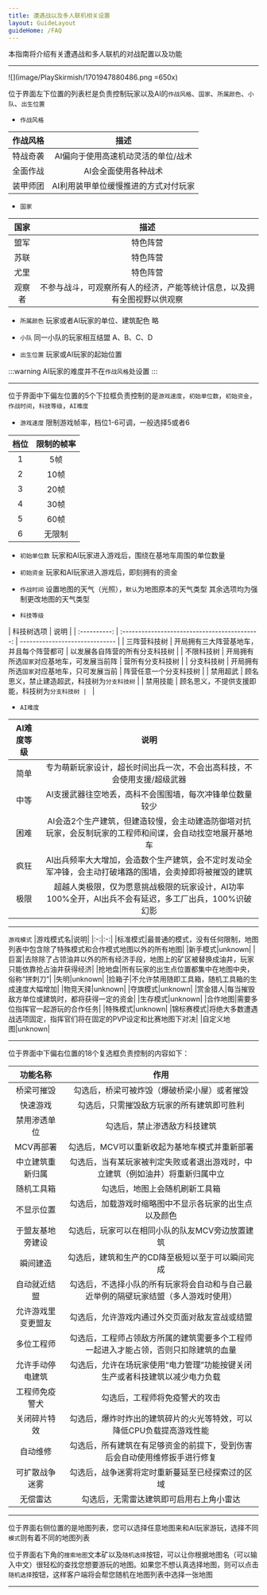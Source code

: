```yaml
---
title: 遭遇战以及多人联机相关设置
layout: GuideLayout
guideHome: /FAQ
---
```


本指南将介绍有关遭遇战和多人联机的对战配置以及功能

---

![](image/PlaySkirmish/1701947880486.png =650x)

位于界面左下位置的列表栏是负责控制玩家以及AI的`作战风格`、`国家`、`所属颜色`、`小队`、`出生位置`

- `作战风格`

| 作战风格 |                 描述                 |
| :------: | :----------------------------------: |
| 特战奇袭 | AI偏向于使用高速机动灵活的单位/战术  |
| 全面作战 |         AI会全面使用各种战术         |
| 装甲师团 | AI利用装甲单位缓慢推进的方式对付玩家 |

- `国家`

|  国家  |                                   描述                                   |
| :----: | :----------------------------------------------------------------------: |
|  盟军  |                                 特色阵营                                 |
|  苏联  |                                 特色阵营                                 |
|  尤里  |                                 特色阵营                                 |
| 观察者 | 不参与战斗，可观察所有人的经济，产能等统计信息，以及拥有全图视野以供观察 |

- `所属颜色`
  玩家或者AI玩家的单位、建筑配色
  略

- `小队`
  同一小队的玩家相互结盟
  A、B、C、D
- `出生位置`
  玩家或AI玩家的起始位置

:::warning
AI玩家的难度并不在`作战风格`处设置
:::

---

位于界面中下偏左位置的5个下拉框负责控制的是`游戏速度`，`初始单位数`，`初始资金`，`作战时间`，`科技等级`，`AI难度`

- `游戏速度`
  限制游戏帧率，档位1-6可调，一般选择5或者6

| 档位 | 限制的帧率 |
| :--: | :--------: |
|  1   |    5帧     |
|  2   |    10帧    |
|  3   |    20帧    |
|  4   |    30帧    |
|  5   |    60帧    |
|  6   |   无限制   |

- `初始单位数`
  玩家和AI玩家进入游戏后，围绕在基地车周围的单位数量

- `初始资金`
  玩家和AI玩家进入游戏后，即刻拥有的资金

- `作战时间`
  设置地图的天气（光照），`默认`为地图原本的天气类型
  其余选项均为强制更改地图的天气类型

- `科技等级`

|  科技树选项  |                     说明                      |
| :----------: | :-------------------------------------------: | ------------------------------ |
| 三阵营科技树 |   开局拥有三大阵营基地车，并且每个阵营都可    | 以发展各自阵营的所有分支科技树 |
|  不限科技树  |  开局拥有所选`国家`对应基地车，可发展当前阵   | 营所有分支科技树               |
|  分支科技树  |  开局拥有所选`国家`对应基地车，只可发展当前   | 阵营任意一个分支科技树         |
|   禁用超武   | 顾名思义，禁止建造超武，科技树为`分支科技树`  |
|   禁用技能   | 顾名思义，不提供支援即能，科技树为`分支科技树 | `                              |

- `AI难度`

| AI难度等级 |                                                   说明                                                    |
| :--------: | :-------------------------------------------------------------------------------------------------------: |
|    简单    |                  专为萌新玩家设计，超长时间出兵一次，不会出高科技，不会使用支援/超级武器                  |
|    中等    |                         AI支援武器往空地丢，高科不会围围墙，每次冲锋单位数量较少                          |
|    困难    | AI会造2个生产建筑，但建造较慢，会主动建造防御塔对抗玩家，会反制玩家的工程师和间谍，会自动找空地展开基地车 |
|    疯狂    | AI出兵频率大大增加，会造数个生产建筑，会不定时发动全军冲锋，会主动打破堵路的围墙，会卖掉即将被摧毁的建筑  |
|    极限    |   超越人类极限，仅为愿意挑战极限的玩家设计，AI功率100%全开，AI出兵不会有延迟，多工厂出兵，100%识破幻影    |

---

`游戏模式`
|游戏模式名|说明|
|:-:|:-:|
|标准模式|最普通的模式，没有任何限制，地图列表中包含除了特殊模式和合作模式地图以外的所有地图|
|新手模式|unknown|
|巨富|去除除了占领油井以外的所有经济手段，地图上的矿区被替换成油井，玩家只能依靠抢占油井获得经济|
|抢地盘|所有玩家的出生点位置都集中在地图中央，俗称“拼刺刀”|
|失明|unknown|
|捡箱子|不允许禁用随即工具箱，随机工具箱的生成速度大幅增加|
|物竞天择|unknown|
|夺旗模式|unknown|
|赏金猎人|每当摧毁敌方单位或建筑时，都将获得一定的资金|
|生存模式|unknown|
|合作地图|需要多位指挥官一起游玩的合作任务|
|特殊模式|unknown|
|锦标赛模式|将绝大多数遭遇战选项固定，指挥官们将在固定的PVP设定和比赛地图下对决|
|自定义地图|unknown|

---

位于界面中下偏右位置的18个复选框负责控制的内容如下：

|      功能名称      |                                         作用                                         |
| :----------------: | :----------------------------------------------------------------------------------: |
|     桥梁可摧毁     |                     勾选后，桥梁可被炸毁（爆破桥梁小屋）或者摧毁                     |
|      快速游戏      |                      勾选后，只需摧毁敌方玩家的所有建筑即可胜利                      |
|    禁用渗透单位    |                             勾选后，禁止渗透敌方科技建筑                             |
|     MCV再部署      |                    勾选后，MCV可以重新收起为基地车模式并重新部署                     |
|  中立建筑重新归属  |    勾选后，当有某玩家被判定失败或者退出游戏时，中立建筑（例如油井）将重新归属中立    |
|     随机工具箱     |                            勾选后，地图上会随机刷新工具箱                            |
|     不显示位置     |                勾选后，加载游戏时缩略图中不显示各玩家的出生点以及颜色                |
|  于盟友基地旁建设  |                   勾选后，玩家可以在相同小队的队友MCV旁边放置建筑                    |
|      瞬间建造      |                   勾选后，建筑和生产的CD降至极短以至于可以瞬间完成                   |
|    自动就近结盟    | 勾选后，不选择小队的所有玩家将会自动和与自己最近举例的隔壁玩家结盟（多人游戏时使用） |
| 允许游戏里变更盟友 |                    勾选后，允许游戏内通过外交页面对敌友宣战或结盟                    |
|     多位工程师     | 勾选后，工程师占领敌方所属的建筑需要多个工程师一起进入才能占领，否则只扣除建筑的血量 |
|  允许手动停电建筑  |     勾选后，允许在场玩家使用“电力管理”功能按键关闭生产或者科技建筑以减少电力负载     |
|   工程师免疫警犬   |                            勾选后，工程师将免疫警犬的攻击                            |
|    关闭碎片特效    |        勾选后，爆炸时炸出的建筑碎片的火光等特效，可以降低CPU负载提高游戏性能         |
|      自动维修      |      勾选后，所有建筑在有足够资金的前提下，受到伤害后会自动使用维修扳手进行修复      |
|   可扩散战争迷雾   |                   勾选后，战争迷雾将定时重新蔓延至已经探索过的区域                   |
|      无偿雷达      |                       勾选后，无需雷达建筑即可启用右上角小雷达                       |

---

位于界面右侧位置的是地图列表，您可以选择任意地图来和AI玩家游玩，选择不同`模式`则有着不同的地图列表

位于界面右下角的`搜索地图`文本矿以及`随机选择`按钮，可以让你根据地图名（可以输入中文）很轻松的查找您想要游玩的地图。如果您不想认真选择地图，则可以点击`随机选择`按钮，这样客户端将会帮您随机在地图列表中选择一张地图

---
